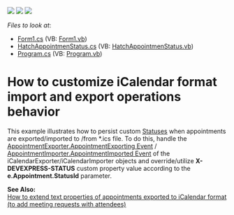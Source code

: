 <!-- default badges list -->
![](https://img.shields.io/endpoint?url=https://codecentral.devexpress.com/api/v1/VersionRange/128634260/13.1.4%2B)
[![](https://img.shields.io/badge/Open_in_DevExpress_Support_Center-FF7200?style=flat-square&logo=DevExpress&logoColor=white)](https://supportcenter.devexpress.com/ticket/details/E3488)
[![](https://img.shields.io/badge/📖_How_to_use_DevExpress_Examples-e9f6fc?style=flat-square)](https://docs.devexpress.com/GeneralInformation/403183)
<!-- default badges end -->
<!-- default file list -->
*Files to look at*:

* [Form1.cs](./CS/Form1.cs) (VB: [Form1.vb](./VB/Form1.vb))
* [HatchAppointmenStatus.cs](./CS/HatchAppointmenStatus.cs) (VB: [HatchAppointmenStatus.vb](./VB/HatchAppointmenStatus.vb))
* [Program.cs](./CS/Program.cs) (VB: [Program.vb](./VB/Program.vb))
<!-- default file list end -->
# How to customize iCalendar format import and export operations behavior


<p>This example illustrates how to persist custom <a href="http://documentation.devexpress.com/#WindowsForms/CustomDocument1754"><u>Statuses</u></a> when appointments are exported/imported to /from *.ics file. To do this, handle the <a href="http://documentation.devexpress.com/#CoreLibraries/DevExpressXtraSchedulerExchangeAppointmentExporter_AppointmentExportingtopic"><u>AppointmentExporter.AppointmentExporting Event</u></a> / <a href="http://documentation.devexpress.com/#CoreLibraries/DevExpressXtraSchedulerExchangeAppointmentImporter_AppointmentImportedtopic"><u>AppointmentImporter.AppointmentImported Event</u></a> of the iCalendarExporter/iCalendarImporter objects and override/utilize <strong>X-DEVEXPRESS-STATUS</strong> custom property value according to the <strong>e.Appointment.StatusId</strong> parameter.</p><p><strong>See </strong><strong>A</strong><strong>lso:</strong><br />
<a href="https://www.devexpress.com/Support/Center/p/E2437">How to extend text properties of appointments exported to iCalendar format (to add meeting requests with attendees)</a></p>

<br/>



